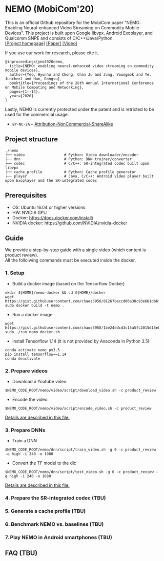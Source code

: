 # NEMO (MobiCom'20)

This is an official Github repository for the MobiCom paper "NEMO: Enabling Neural-enhanced Video Streaming on Commodity Mobile Devices". This project is built upon Google libvpx, Android Exoplayer, and Qualcomm SNPE and consists of C/C++/Java/Python.   
[[Project homepage]](http://ina.kaist.ac.kr/~nemo/) [[Paper]](https://dl.acm.org/doi/10.1145/3372224.3419185) [[Video]](https://www.youtube.com/watch?v=GPHlAUYCk18&ab_channel=ACMSIGMOBILEONLINE)

If you use our work for research, please cite it.
```
@inproceedings{yeo2020nemo,
  title={NEMO: enabling neural-enhanced video streaming on commodity mobile devices},
  author={Yeo, Hyunho and Chong, Chan Ju and Jung, Youngmok and Ye, Juncheol and Han, Dongsu},
  booktitle={Proceedings of the 26th Annual International Conference on Mobile Computing and Networking},
  pages={1--14},
  year={2020}
}
```
Lastly, NEMO is currently protected under the patent and is retricted to be used for the commercial usage.  
* `BY-NC-SA` – [Attribution-NonCommercial-ShareAlike](https://github.com/idleberg/Creative-Commons-Markdown/blob/master/4.0/by-nc-sa.markdown)

## Project structure
```
./nemo
├── video                  # Python: Video downloader/encoder
├── dnn                    # Python: DNN trainer/converter
├── codec                  # C/C++: SR-integrated codec built upon libvpx
├── cache_profile          # Python: Cache profile generator
├── player                 # Java, C/C++: Android video player built upon Exoplayer and the SR-integrated codec
```

## Prerequisites

* OS: Ubuntu 16.04 or higher versions
* HW: NVIDIA GPU
* Docker: https://docs.docker.com/install/
* NVIDIA docker: https://github.com/NVIDIA/nvidia-docker

## Guide
We provide a step-by-step guide with a single video (which content is product review).  
All the folloiwing commands must be executed inside the docker. 

### 1. Setup

* Build a docker image (based on the Tensorflow Docker)
```
mkdir ${HOME}/nemo-docker && cd ${HOME}/docker
wget https://gist.githubusercontent.com/chaos5958/81267beccd06a38c83e661db6f1c3f34/raw/000baf071e418d0c7ddd9edbd137fa4fa9503279/Dockerfile
sudo docker build -t nemo .
```
* Run a docker image 
```
wget https://gist.githubusercontent.com/chaos5958/1be24ddcd3c15a5fc2015d15e8c44ad4/raw/141ecaa1d54eff0e3bdc04206aa3304cae2c604c/run_nemo_docker.sh
sudo ./run_nemo_docker.sh
```
* Install Tensorflow 1.14 (it is not provided by Anaconda in Python 3.5)
```
conda activate nemo_py3.5
pip install tensorflow==1.14
conda deactivate
```

### 2. Prepare videos

* Download a Youtube video
```
$NEMO_CODE_ROOT/nemo/video/script/download_video.sh -c product_review
```

* Encode the video 
```
$NEMO_CODE_ROOT/nemo/video/script/encode_video.sh -c product_review
```
[Details are described in this file.](nemo/tool/README.md)

### 3. Prepare DNNs

* Train a DNN
```
$NEMO_CODE_ROOT/nemo/dnn/script/train_video.sh -g 0 -c product_review -q high -i 240 -o 1080
```

* Convert the TF model to the dlc
```
$NEMO_CODE_ROOT/nemo/dnn/script/test_video.sh -g 0 -c product_review -q high -i 240 -o 1080
```
[Details are described in this file.](nemo/dnn/README.md)

### 4. Prepare the SR-integrated codec (TBU)

### 5. Generate a cache profile (TBU)

### 6. Benchmark NEMO vs. baselines (TBU)

### 7. Play NEMO in Android smartphones (TBU)

## FAQ (TBU)
